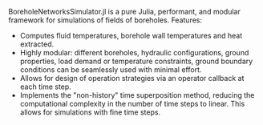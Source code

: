 BoreholeNetworksSimulator.jl is a pure Julia, performant, and modular framework for simulations of fields of boreholes.
Features:
- Computes fluid temperatures, borehole wall temperatures and heat extracted. 
- Highly modular: different boreholes, hydraulic configurations, ground properties, load demand or temperature  constraints, ground boundary conditions can be seamlessly used with minimal effort. 
- Allows for design of operation strategies via an operator callback at each time step.
- Implements the "non-history" time superposition method, reducing the computational complexity in the number of time steps to linear. This allows for simulations with fine time steps.

